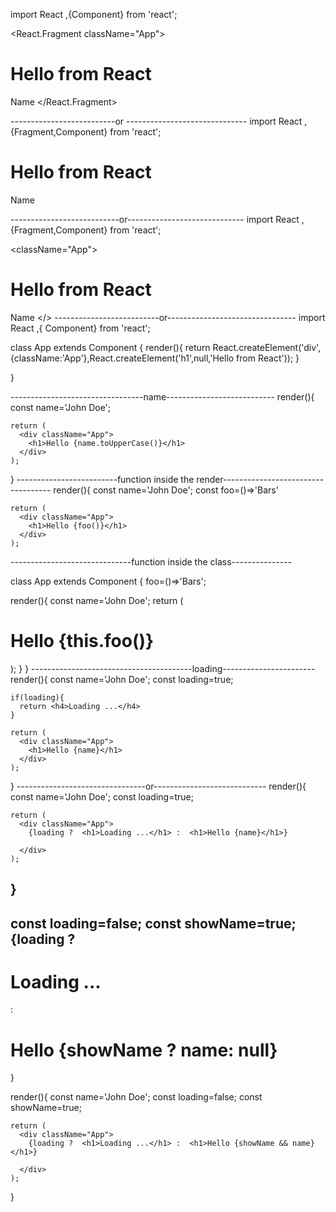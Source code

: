 import React ,{Component} from 'react';

<React.Fragment className="App">
    <h1>Hello from React</h1>
    <label htmlFor='name'>Name</label>
</React.Fragment>

--------------------------or ------------------------------
import React ,{Fragment,Component} from 'react';

<Fragment className="App">
    <h1>Hello from React</h1>
    <label htmlFor='name'>Name</label>
</Fragment>

---------------------------or-----------------------------
import React ,{Fragment,Component} from 'react';

<className="App">
    <h1>Hello from React</h1>
    <label htmlFor='name'>Name</label>
</>
--------------------------or--------------------------------
import React ,{ Component} from 'react';

class App extends Component {
  render(){
    return React.createElement('div',{className:'App'},React.createElement('h1',null,'Hello from React'));
  }
 
}

---------------------------------name---------------------------
 render(){
    const name='John Doe';

    return (
      <div className="App">
        <h1>Hello {name.toUpperCase()}</h1>
      </div>
    );
  }
  -------------------------function inside the render-----------------------------------
 render(){
    const name='John Doe';
    const foo=()=>'Bars'

    return (
      <div className="App">
        <h1>Hello {foo()}</h1>
      </div>
    );
------------------------------function inside the class---------------

class App extends Component {
  foo=()=>'Bars';

  render(){
    const name='John Doe';
    return (
      <div className="App">
        <h1>Hello {this.foo()}</h1>
      </div>
    );
  }
}
----------------------------------------loading-----------------------
 render(){
    const name='John Doe';
    const loading=true;

    if(loading){
      return <h4>Loading ...</h4>
    }

    return (
      <div className="App">
        <h1>Hello {name}</h1>
      </div>
    );
  }
  --------------------------------or----------------------------
  render(){
    const name='John Doe';
    const loading=true;

    return (
      <div className="App">
        {loading ?  <h1>Loading ...</h1> :  <h1>Hello {name}</h1>}
      
      </div>
    );
  }
  -------------------------------------------------------------------
  const loading=false;
  const showName=true;
  {loading ?  <h1>Loading ...</h1> :  <h1>Hello {showName ? name: null}</h1>}
-------------------------------------------------------------------------
render(){
    const name='John Doe';
    const loading=false;
    const showName=true;

    return (
      <div className="App">
        {loading ?  <h1>Loading ...</h1> :  <h1>Hello {showName && name}</h1>}
      
      </div>
    );
  }